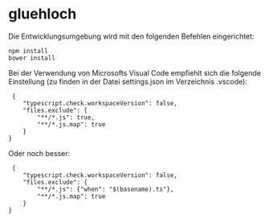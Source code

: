 # gluehloch

Die Entwicklungsumgebung wird mit den folgenden Befehlen eingerichtet:

    npm install
    bower install

Bei der Verwendung von Microsofts Visual Code empfiehlt sich die folgende Einstellung
(zu finden in der Datei settings.json im Verzeichnis .vscode):
```
 {
    "typescript.check.workspaceVersion": false,
    "files.exclude": {
        "**/*.js": true,
        "**/*.js.map": true
    }
}
```

Oder noch besser:
```
 {
    "typescript.check.workspaceVersion": false,
    "files.exclude": {
        "**/*.js": {"when": "$(basename).ts"},
        "**/*.js.map": true
    }
}
```